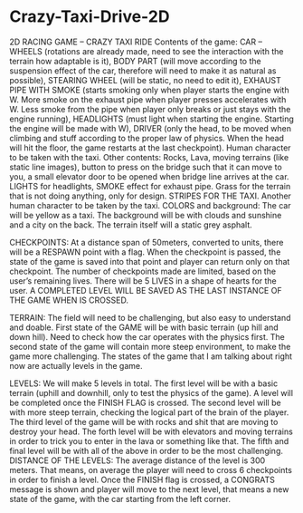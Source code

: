 # Crazy-Taxi-Drive-2D

2D RACING GAME – CRAZY TAXI RIDE
Contents of the game:
CAR – WHEELS (rotations are already made, need to see the interaction with the terrain how adaptable is it), BODY PART (will move according to the suspension effect of the car, therefore will need to make it as natural as possible), STEARING WHEEL (will be static, no need to edit it), EXHAUST PIPE WITH SMOKE (starts smoking only when player starts the engine with W. More smoke on the exhaust pipe when player presses accelerates with W. Less smoke from the pipe when player only breaks or just stays with the engine running), HEADLIGHTS (must light when starting the engine. Starting the engine will be made with W), DRIVER (only the head, to be moved when climbing and stuff according to the proper law of physics. When the head will hit the floor, the game restarts at the last checkpoint). Human character to be taken with the taxi.
Other contents:
Rocks, Lava, moving terrains (like static line images), button to press on the bridge such that it can move to you, a small elevator door to be opened when bridge line arrives at the car. LIGHTS for headlights, SMOKE effect for exhaust pipe. Grass for the terrain that is not doing anything, only for design. STRIPES FOR THE TAXI. Another human character to be taken by the taxi.
COLORS and background:
The car will be yellow as a taxi. The background will be with clouds and sunshine and a city on the back. The terrain itself will a static grey asphalt. 

CHECKPOINTS:
At a distance span of 50meters, converted to units, there will be a RESPAWN point with a flag. When the checkpoint is passed, the state of the game is saved into that point and player can return only on that checkpoint. The number of checkpoints made are limited, based on the user’s remaining lives. There will be 5 LIVES in a shape of hearts for the user. A COMPLETED LEVEL WILL BE SAVED AS THE LAST INSTANCE OF THE GAME WHEN IS CROSSED.

TERRAIN:
The field will need to be challenging, but also easy to understand and doable. First state of the GAME will be with basic terrain (up hill and down hill). Need to check how the car operates with the physics first. The second state of the game will contain more steep environment, to make the game more challenging. The states of the game that I am talking about right now are actually levels in the game.

LEVELS:
We will make 5 levels in total. The first level will be with a basic terrain (uphill and downhill, only to test the physics of the game). A level will be completed once the FINISH FLAG is crossed. The second level will be with more steep terrain, checking the logical part of the brain of the player. The third level of the game will be with rocks and shit that are moving to destroy your head. The forth level will be with elevators and moving terrains in order to trick you to enter in the lava or something like that. The fifth and final level will be with all of the above in order to be the most challenging.
DISTANCE OF THE LEVELS:
The average distance of the level is 300 meters. That means, on average the player will need to cross 6 checkpoints in order to finish a level. Once the FINISH flag is crossed, a CONGRATS message is shown and player will move to the next level, that means a new state of the game, with the car starting from the left corner.


